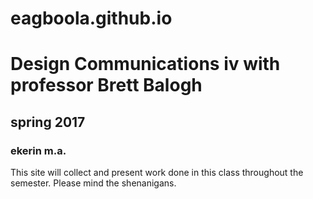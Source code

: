 # eagboola.github.io
# Design Communications iv with professor Brett Balogh
## spring 2017
### ekerin m.a.

This site will collect and present work done in this class throughout the semester.
Please mind the shenanigans.
